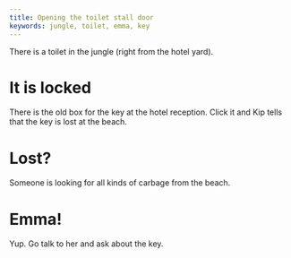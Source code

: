 ```yaml
---
title: Opening the toilet stall door
keywords: jungle, toilet, emma, key
---
```


There is a toilet in the jungle (right from the hotel yard).

# It is locked
There is the old box for the key at the hotel reception. Click it and Kip tells that the key is lost at the beach.

# Lost?
Someone is looking for all kinds of carbage from the beach.

# Emma!
Yup. Go talk to her and ask about the key.

